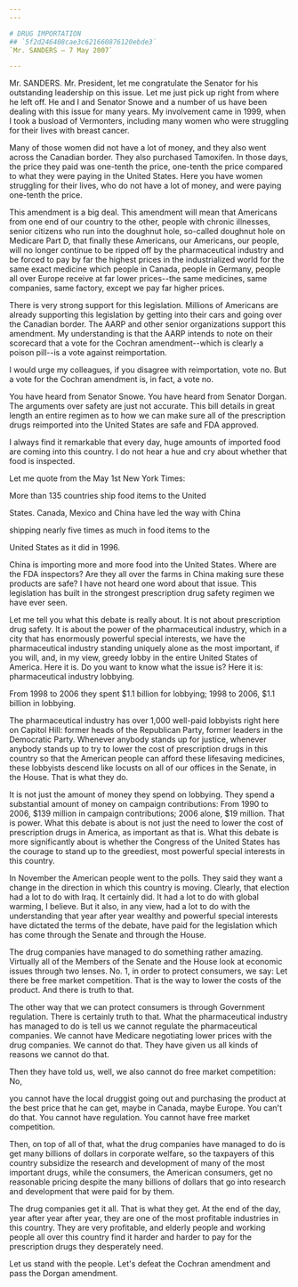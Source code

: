 ```yaml
---
---

# DRUG IMPORTATION
## `5f2d246408cae3c621660876120ebde3`
`Mr. SANDERS — 7 May 2007`

---
```



Mr. SANDERS. Mr. President, let me congratulate the Senator for his 
outstanding leadership on this issue. Let me just pick up right from 
where he left off. He and I and Senator Snowe and a number of us have 
been dealing with this issue for many years. My involvement came in 
1999, when I took a busload of Vermonters, including many women who 
were struggling for their lives with breast cancer.

Many of those women did not have a lot of money, and they also went 
across the Canadian border. They also purchased Tamoxifen. In those 
days, the price they paid was one-tenth the price, one-tenth the price 
compared to what they were paying in the United States. Here you have 
women struggling for their lives, who do not have a lot of money, and 
were paying one-tenth the price.

This amendment is a big deal. This amendment will mean that Americans 
from one end of our country to the other, people with chronic 
illnesses, senior citizens who run into the doughnut hole, so-called 
doughnut hole on Medicare Part D, that finally these Americans, our 
Americans, our people, will no longer continue to be ripped off by the 
pharmaceutical industry and be forced to pay by far the highest prices 
in the industrialized world for the same exact medicine which people in 
Canada, people in Germany, people all over Europe receive at far lower 
prices--the same medicines, same companies, same factory, except we pay 
far higher prices.

There is very strong support for this legislation. Millions of 
Americans are already supporting this legislation by getting into their 
cars and going over the Canadian border. The AARP and other senior 
organizations support this amendment. My understanding is that the AARP 
intends to note on their scorecard that a vote for the Cochran 
amendment--which is clearly a poison pill--is a vote against 
reimportation.

I would urge my colleagues, if you disagree with reimportation, vote 
no. But a vote for the Cochran amendment is, in fact, a vote no.

You have heard from Senator Snowe. You have heard from Senator 
Dorgan. The arguments over safety are just not accurate. This bill 
details in great length an entire regimen as to how we can make sure 
all of the prescription drugs reimported into the United States are 
safe and FDA approved.

I always find it remarkable that every day, huge amounts of imported 
food are coming into this country. I do not hear a hue and cry about 
whether that food is inspected.

Let me quote from the May 1st New York Times:




 More than 135 countries ship food items to the United 


 States. Canada, Mexico and China have led the way with China 


 shipping nearly five times as much in food items to the 


 United States as it did in 1996.


China is importing more and more food into the United States. Where 
are the FDA inspectors? Are they all over the farms in China making 
sure these products are safe? I have not heard one word about that 
issue. This legislation has built in the strongest prescription drug 
safety regimen we have ever seen.

Let me tell you what this debate is really about. It is not about 
prescription drug safety. It is about the power of the pharmaceutical 
industry, which in a city that has enormously powerful special 
interests, we have the pharmaceutical industry standing uniquely alone 
as the most important, if you will, and, in my view, greedy lobby in 
the entire United States of America. Here it is. Do you want to know 
what the issue is? Here it is: pharmaceutical industry lobbying.

From 1998 to 2006 they spent $1.1 billion for lobbying; 1998 to 2006, 
$1.1 billion in lobbying.

The pharmaceutical industry has over 1,000 well-paid lobbyists right 
here on Capitol Hill: former heads of the Republican Party, former 
leaders in the Democratic Party. Whenever anybody stands up for 
justice, whenever anybody stands up to try to lower the cost of 
prescription drugs in this country so that the American people can 
afford these lifesaving medicines, these lobbyists descend like locusts 
on all of our offices in the Senate, in the House. That is what they 
do.

It is not just the amount of money they spend on lobbying. They spend 
a substantial amount of money on campaign contributions: From 1990 to 
2006, $139 million in campaign contributions; 2006 alone, $19 million. 
That is power. What this debate is about is not just the need to lower 
the cost of prescription drugs in America, as important as that is. 
What this debate is more significantly about is whether the Congress of 
the United States has the courage to stand up to the greediest, most 
powerful special interests in this country.

In November the American people went to the polls. They said they 
want a change in the direction in which this country is moving. 
Clearly, that election had a lot to do with Iraq. It certainly did. It 
had a lot to do with global warming, I believe. But it also, in any 
view, had a lot to do with the understanding that year after year 
wealthy and powerful special interests have dictated the terms of the 
debate, have paid for the legislation which has come through the Senate 
and through the House.

The drug companies have managed to do something rather amazing. 
Virtually all of the Members of the Senate and the House look at 
economic issues through two lenses. No. 1, in order to protect 
consumers, we say: Let there be free market competition. That is the 
way to lower the costs of the product. And there is truth to that.

The other way that we can protect consumers is through Government 
regulation. There is certainly truth to that. What the pharmaceutical 
industry has managed to do is tell us we cannot regulate the 
pharmaceutical companies. We cannot have Medicare negotiating lower 
prices with the drug companies. We cannot do that. They have given us 
all kinds of reasons we cannot do that.

Then they have told us, well, we also cannot do free market 
competition: No,


you cannot have the local druggist going out and purchasing the product 
at the best price that he can get, maybe in Canada, maybe Europe. You 
can't do that. You cannot have regulation. You cannot have free market 
competition.

Then, on top of all of that, what the drug companies have managed to 
do is get many billions of dollars in corporate welfare, so the 
taxpayers of this country subsidize the research and development of 
many of the most important drugs, while the consumers, the American 
consumers, get no reasonable pricing despite the many billions of 
dollars that go into research and development that were paid for by 
them.

The drug companies get it all. That is what they get. At the end of 
the day, year after year after year, they are one of the most 
profitable industries in this country. They are very profitable, and 
elderly people and working people all over this country find it harder 
and harder to pay for the prescription drugs they desperately need.

Let us stand with the people. Let's defeat the Cochran amendment and 
pass the Dorgan amendment.
